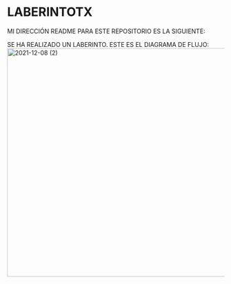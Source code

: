 # LABERINTOTX
MI DIRECCIÓN README PARA ESTE REPOSITORIO ES LA SIGUIENTE:

SE HA REALIZADO UN LABERINTO. ESTE ES EL DIAGRAMA DE FLUJO:
<img width="529" alt="2021-12-08 (2)" src="https://user-images.githubusercontent.com/91720991/145187979-a55eb432-89a1-4b94-8edc-381aad20b85d.png">
